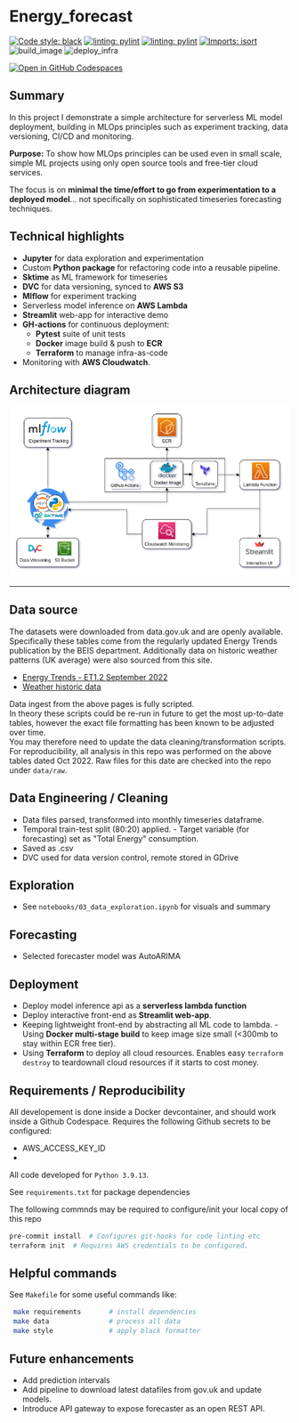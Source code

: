 # Energy_forecast 

[![Code style: black](https://img.shields.io/badge/code%20style-black-000000.svg)](https://github.com/psf/black)  [![linting: pylint](https://img.shields.io/badge/linting-pylint-yellowgreen)](https://github.com/PyCQA/pylint)  [![linting: pylint](https://img.shields.io/badge/linting-pylint-yellowgreen)](https://github.com/PyCQA/pylint)  [![Imports: isort](https://img.shields.io/badge/%20imports-isort-%231674b1?style=flat&labelColor=ef8336)](https://pycqa.github.io/isort/)  
![build_image](https://github.com/adin786/energy_forecast/actions/workflows/build_image.yaml/badge.svg)  ![deploy_infra](https://github.com/adin786/energy_forecast/actions/workflows/deploy_infra.yaml/badge.svg)  

[![Open in GitHub Codespaces](https://github.com/codespaces/badge.svg)](https://github.com/codespaces/new?hide_repo_select=true&ref=main&repo=549097765)

## Summary
  
In this project I demonstrate a simple architecture for serverless ML model deployment, building in MLOps principles such as experiment tracking, data versioning, CI/CD and monitoring.

**Purpose:** To show how MLOps principles can be used even in small scale, simple ML projects using only open source tools and free-tier cloud services.

The focus is on **minimal the time/effort to go from experimentation to a deployed model**... not specifically on sophisticated timeseries forecasting techniques.

## Technical highlights

- **Jupyter** for data exploration and experimentation 
- Custom **Python package** for refactoring code into a reusable pipeline.
- **Sktime** as ML framework for timeseries
- **DVC** for data versioning, synced to **AWS S3**
- **Mlflow** for experiment tracking
- Serverless model inference on **AWS Lambda**
- **Streamlit** web-app for interactive demo
- **GH-actions** for continuous deployment:
  - **Pytest** suite of unit tests
  - **Docker** image build & push to **ECR**
  - **Terraform** to manage infra-as-code
- Monitoring with **AWS Cloudwatch**.

## Architecture diagram

![Placeholder for architecture diagram](assets/diagrams/arch_diagram.drawio.png)

--- 

## Data source 
   The datasets were downloaded from data.gov.uk and are openly available.
Specifically these tables come from the regularly updated Energy Trends publication by the BEIS department.
Additionally data on historic weather patterns (UK average) were also sourced from this site.

- [Energy Trends - ET1.2 September 2022](https://assets.publishing.service.gov.uk/government/uploads/system/uploads/attachment_data/file/1107641/ET_1.2_SEP_22.xlsx) 
- [Weather historic data](https://assets.publishing.service.gov.uk/government/uploads/system/uploads/attachment_data/file/1012964/Weather_ODS.ods) 
  
Data ingest from the above pages is fully scripted.  
In theory these scripts could be re-run in future to get the most up-to-date tables, however the exact file formatting has been known to be adjusted over time.  
You may therefore need to update the data cleaning/transformation scripts. 
 For reproducibility, all analysis in this repo was performed on the above tables dated Oct 2022.  Raw files for this date are checked into the repo under `data/raw`. 


## Data Engineering / Cleaning 

- Data files parsed, transformed into monthly timeseries dataframe. 
- Temporal train-test split (80:20) applied.  - Target variable (for forecasting) set as "Total Energy" consumption. 
- Saved as .csv 
- DVC used for data version control, remote stored in GDrive 


## Exploration 
  
- See `notebooks/03_data_exploration.ipynb` for visuals and summary 


## Forecasting 

- Selected forecaster model was AutoARIMA


## Deployment 
  - Deploy model inference api as a **serverless lambda function**
- Deploy interactive front-end as **Streamlit web-app**. 
- Keeping lightweight front-end by abstracting all ML code to lambda. - Using **Docker multi-stage build** to keep image size small (<300mb to stay within ECR free tier). 
- Using **Terraform** to deploy all cloud resources.  Enables easy `terraform destroy` to teardownall cloud resources if it starts to cost money.

  
## Requirements / Reproducibility
  
All developement is done inside a Docker devcontainer, and should work inside a Github Codespace.  Requires the following Github secrets to be configured:
- AWS_ACCESS_KEY_ID
- 

All code developed for `Python 3.9.13`.

See `requirements.txt` for package dependencies

The following commnds may be required to configure/init your local copy of this repo

```bash
pre-commit install  # Configures git-hooks for code linting etc
terraform init  # Requires AWS credentials to be configured.
```



## Helpful commands
  
See `Makefile` for some useful commands like:  
  
```bash
 make requirements       # install dependencies 
 make data               # process all data 
 make style              # apply black formatter   
```


## Future enhancements

- Add prediction intervals
- Add pipeline to download latest datafiles from gov.uk and update models.
- Introduce API gateway to expose forecaster as an open REST API.



